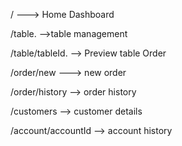/ ---> Home Dashboard

/table. -->table management

/table/tableId. --> Preview table Order

/order/new ---> new order

/order/history --> order history

/customers --> customer details

/account/accountId --> account history
